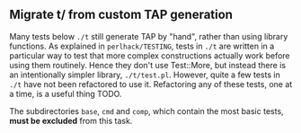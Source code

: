 
## Migrate t/ from custom TAP generation

Many tests below `./t` still generate TAP by "hand", rather than using library
functions. As explained in `perlhack/TESTING`, tests in `./t` are
written in a particular way to test that more complex constructions actually
work before using them routinely. Hence they don't use Test::More, but
instead there is an intentionally simpler library, `./t/test.pl`. However,
quite a few tests in `./t` have not been refactored to use it. Refactoring
any of these tests, one at a time, is a useful thing TODO.

The subdirectories `base`, `cmd` and `comp`, which contain the most
basic tests, **must be excluded** from this task.


